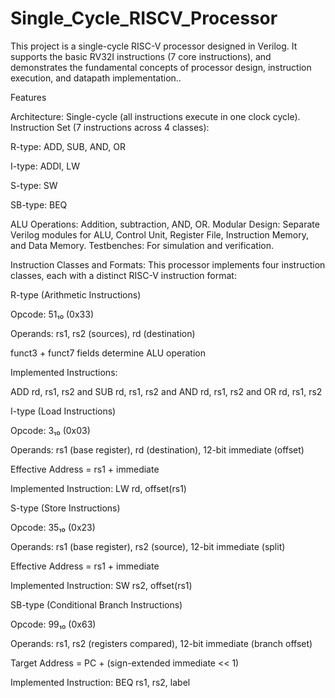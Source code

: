 # Single_Cycle_RISCV_Processor
This project is a single-cycle RISC-V processor designed in Verilog. It supports the basic RV32I instructions (7 core instructions), and demonstrates the fundamental concepts of processor design, instruction execution, and datapath implementation..

Features

Architecture: Single-cycle (all instructions execute in one clock cycle).
Instruction Set (7 instructions across 4 classes):

R-type: ADD, SUB, AND, OR

I-type: ADDI, LW

S-type: SW

SB-type: BEQ

ALU Operations: Addition, subtraction, AND, OR.
Modular Design: Separate Verilog modules for ALU, Control Unit, Register File, Instruction Memory, and Data Memory.
Testbenches: For simulation and verification.

Instruction Classes and Formats:
This processor implements four instruction classes, each with a distinct RISC-V instruction format:

R-type (Arithmetic Instructions)

Opcode: 51₁₀ (0x33)

Operands: rs1, rs2 (sources), rd (destination)

funct3 + funct7 fields determine ALU operation

Implemented Instructions:

ADD rd, rs1, rs2  and
SUB rd, rs1, rs2  and 
AND rd, rs1, rs2  and
OR rd, rs1, rs2

I-type (Load Instructions)

Opcode: 3₁₀ (0x03)

Operands: rs1 (base register), rd (destination), 12-bit immediate (offset)

Effective Address = rs1 + immediate

Implemented Instruction:
LW rd, offset(rs1)

S-type (Store Instructions)

Opcode: 35₁₀ (0x23)

Operands: rs1 (base register), rs2 (source), 12-bit immediate (split)

Effective Address = rs1 + immediate

Implemented Instruction:
SW rs2, offset(rs1)

SB-type (Conditional Branch Instructions)

Opcode: 99₁₀ (0x63)

Operands: rs1, rs2 (registers compared), 12-bit immediate (branch offset)

Target Address = PC + (sign-extended immediate << 1)

Implemented Instruction:
BEQ rs1, rs2, label
